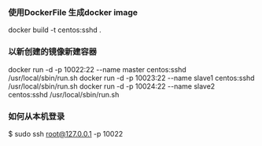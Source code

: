 ### 使用DockerFile 生成docker image
docker build -t centos:sshd .

### 以新创建的镜像新建容器
docker run -d -p 10022:22 --name master centos:sshd /usr/local/sbin/run.sh
docker run -d -p 10023:22 --name slave1 centos:sshd /usr/local/sbin/run.sh
docker run -d -p 10024:22 --name slave2 centos:sshd /usr/local/sbin/run.sh

### 如何从本机登录
$ sudo ssh root@127.0.0.1 -p 10022